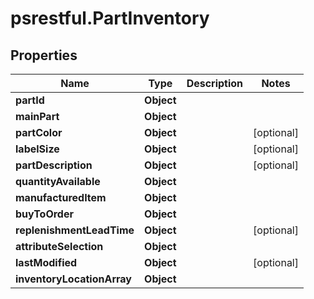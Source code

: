 # psrestful.PartInventory

## Properties
Name | Type | Description | Notes
------------ | ------------- | ------------- | -------------
**partId** | **Object** |  | 
**mainPart** | **Object** |  | 
**partColor** | **Object** |  | [optional] 
**labelSize** | **Object** |  | [optional] 
**partDescription** | **Object** |  | [optional] 
**quantityAvailable** | **Object** |  | 
**manufacturedItem** | **Object** |  | 
**buyToOrder** | **Object** |  | 
**replenishmentLeadTime** | **Object** |  | [optional] 
**attributeSelection** | **Object** |  | 
**lastModified** | **Object** |  | [optional] 
**inventoryLocationArray** | **Object** |  | 
